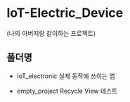 # IoT-Electric_Device
(나의 아버지랑 같이하는 프로젝트)

## 폴더명
- IoT_electronic
  실제 동작에 쓰이는 앱
  
- empty_project
  Recycle View 테스트
  


